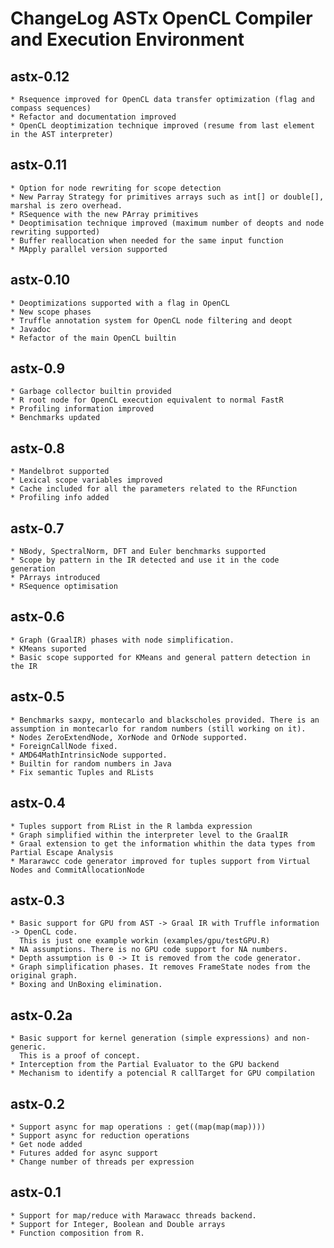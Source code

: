 # ChangeLog ASTx OpenCL Compiler and Execution Environment

## astx-0.12
	* Rsequence improved for OpenCL data transfer optimization (flag and compass sequences)
	* Refactor and documentation improved
	* OpenCL deoptimization technique improved (resume from last element in the AST interpreter)

## astx-0.11
	* Option for node rewriting for scope detection
	* New Parray Strategy for primitives arrays such as int[] or double[], marshal is zero overhead.
	* RSequence with the new PArray primitives
	* Deoptimisation technique improved (maximum number of deopts and node rewriting supported)	
	* Buffer reallocation when needed for the same input function
	* MApply parallel version supported 

## astx-0.10
	* Deoptimizations supported with a flag in OpenCL
	* New scope phases
	* Truffle annotation system for OpenCL node filtering and deopt
	* Javadoc
	* Refactor of the main OpenCL builtin

## astx-0.9
	* Garbage collector builtin provided
	* R root node for OpenCL execution equivalent to normal FastR
	* Profiling information improved
	* Benchmarks updated 

## astx-0.8 
	* Mandelbrot supported
	* Lexical scope variables improved
	* Cache included for all the parameters related to the RFunction
	* Profiling info added 

## astx-0.7
	* NBody, SpectralNorm, DFT and Euler benchmarks supported
	* Scope by pattern in the IR detected and use it in the code generation
	* PArrays introduced 
	* RSequence optimisation 

## astx-0.6
	* Graph (GraalIR) phases with node simplification.
	* KMeans suported
	* Basic scope supported for KMeans and general pattern detection in the IR

## astx-0.5 
	* Benchmarks saxpy, montecarlo and blackscholes provided. There is an assumption in montecarlo for random numbers (still working on it).
	* Nodes ZeroExtendNode, XorNode and OrNode supported.
	* ForeignCallNode fixed.
	* AMD64MathIntrinsicNode supported.
	* Builtin for random numbers in Java
	* Fix semantic Tuples and RLists

## astx-0.4 
	* Tuples support from RList in the R lambda expression
	* Graph simplified within the interpreter level to the GraalIR
	* Graal extension to get the information whithin the data types from Partial Escape Analysis
	* Mararawcc code generator improved for tuples support from Virtual Nodes and CommitAllocationNode

## astx-0.3
	* Basic support for GPU from AST -> Graal IR with Truffle information -> OpenCL code.
      This is just one example workin (examples/gpu/testGPU.R) 
	* NA assumptions. There is no GPU code support for NA numbers. 
	* Depth assumption is 0 -> It is removed from the code generator.
	* Graph simplification phases. It removes FrameState nodes from the original graph.
	* Boxing and UnBoxing elimination. 

## astx-0.2a
	* Basic support for kernel generation (simple expressions) and non-generic.
      This is a proof of concept.
	* Interception from the Partial Evaluator to the GPU backend
	* Mechanism to identify a potencial R callTarget for GPU compilation

## astx-0.2
	* Support async for map operations : get((map(map(map))))
	* Support async for reduction operations
	* Get node added
	* Futures added for async support
	* Change number of threads per expression

## astx-0.1
	* Support for map/reduce with Marawacc threads backend. 
	* Support for Integer, Boolean and Double arrays
	* Function composition from R.


